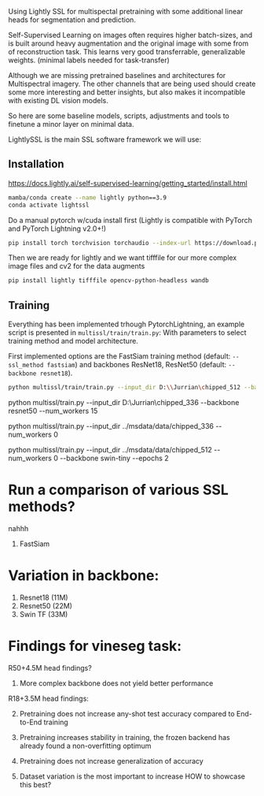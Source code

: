 Using Lightly SSL for multispectal pretraining
with some additional linear heads for segmentation and prediction.

Self-Supervised Learning on images often requires higher batch-sizes, and is built around heavy augmentation and the original image with some from of reconstruction task. This learns very good transferrable, generalizable weights. (minimal labels needed for task-transfer)

Although we are missing pretrained baselines and architectures for Multispectral imagery.
The other channels that are being used should create some more interesting and better insights, but also makes it incompatible with existing DL vision models.

So here are some baseline models, scripts, adjustments and tools to finetune a minor layer on minimal data.

LightlySSL is the main SSL software framework we will use:

## Installation
https://docs.lightly.ai/self-supervised-learning/getting_started/install.html

```bash
mamba/conda create --name lightly python==3.9 
conda activate lightssl
```

Do a manual pytorch w/cuda install first (Lightly is compatible with PyTorch and PyTorch Lightning v2.0+!)

```bash
pip install torch torchvision torchaudio --index-url https://download.pytorch.org/whl/cu126
```

Then we are ready for lightly and we want tifffile for our more complex image files and cv2 for the data augments
```bash
pip install lightly tifffile opencv-python-headless wandb
```

## Training
Everything has been implemented trhough PytorchLightning, an example script is presented in
`multissl/train/train.py`:
With parameters to select training method and model architecture.

First implemented options are the FastSiam training method (default: `--ssl_method fastsiam`) and backbones ResNet18, ResNet50 (default: `--backbone resnet18`).

```bash
python multissl/train/train.py --input_dir D:\\Jurrian\chipped_512 --backbone resnet50 --epochs 2
```
python multissl/train.py --input_dir D:\Jurrian\chipped_336 --backbone resnet50 --num_workers 15

python multissl/train.py --input_dir ../msdata/data/chipped_336 --num_workers 0


python multissl/train.py --input_dir ../msdata/data/chipped_512 --num_workers 0 --backbone swin-tiny --epochs 2

# Run a comparison of various SSL methods?
nahhh
1. FastSiam

# Variation in backbone:
1. Resnet18 (11M) 
2. Resnet50 (22M)
3. Swin TF (33M)


# Findings for vineseg task:

R50+4.5M head findings?

1. More complex backbone does not yield better performance

R18+3.5M head findings:

2. Pretraining does not increase any-shot test accuracy compared to End-to-End training

3. Pretraining increases stability in training, the frozen backend has already found a non-overfitting optimum

4. Pretraining does not increase generalization of accuracy

5. Dataset variation is the most important to increase
    HOW to showcase this best?


  







